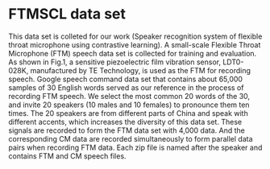 # FTMSCL data set 
This data set is colleted for our work (Speaker recognition system of flexible throat microphone using contrastive learning).
A small-scale Flexible Throat Microphone (FTM) speech data set is collected for training and evaluation.
As shown in Fig.1, a sensitive piezoelectric film vibration sensor, LDT0-028K, manufactured by TE Technology, is used as the FTM for recording speech. 
Google speech command data set that contains about 65,000 samples of 30 English words served as our reference in the process of recording FTM speech. 
We select the most common 20 words of the 30, and invite 20 speakers (10 males and 10 females) to pronounce them ten times.
The 20 speakers are from different parts of China and speak with different accents, which increases the diversity of this data set.
These signals are recorded to form the FTM data set with 4,000 data. 
And the corresponding CM data are recorded simultaneously to form parallel data pairs when recording FTM data.
Each zip file is named after the speaker and contains FTM and CM speech files.
